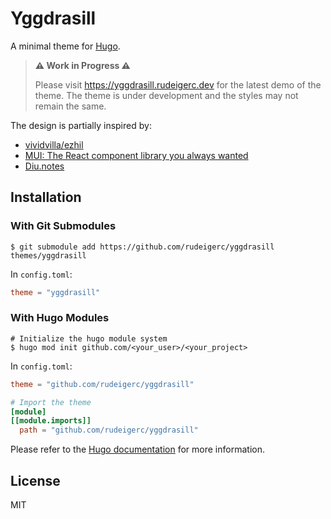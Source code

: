 # Yggdrasill

A minimal theme for [Hugo](https://gohugo.io/).

> **⚠︎ Work in Progress ⚠︎**
>
> Please visit https://yggdrasill.rudeigerc.dev for the latest demo of the theme. The theme is under development and the styles may not remain the same.

The design is partially inspired by:

- [vividvilla/ezhil](https://github.com/vividvilla/ezhil)
- [MUI: The React component library you always wanted](https://mui.com/)
- [Diu.notes](https://notes.ljl.li/)

## Installation

### With Git Submodules

```shell
$ git submodule add https://github.com/rudeigerc/yggdrasill themes/yggdrasill
```

In `config.toml`:

```toml
theme = "yggdrasill"
```

### With Hugo Modules

```shell
# Initialize the hugo module system
$ hugo mod init github.com/<your_user>/<your_project>
```

In `config.toml`:

```toml
theme = "github.com/rudeigerc/yggdrasill"

# Import the theme
[module]
[[module.imports]]
  path = "github.com/rudeigerc/yggdrasill"
```

Please refer to the [Hugo documentation](https://gohugo.io/hugo-modules/use-modules/) for more information.

## License

MIT
